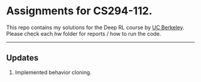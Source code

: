 # Assignments for CS294-112.

This repo contains my solutions for the Deep RL course by [UC Berkeley](http://rll.berkeley.edu/deeprlcourse/).
Please check each hw folder for reports / how to run the code.

---
## Updates
1. Implemented behavior cloning.
